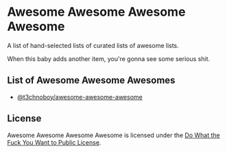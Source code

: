 # Awesome Awesome Awesome Awesome
A list of hand-selected lists of curated lists of awesome lists.

When this baby adds another item, you're gonna see some serious shit.

## List of Awesome Awesome Awesomes
-   [@t3chnoboy/awesome-awesome-awesome](https://github.com/t3chnoboy/awesome-awesome-awesome)

## License
Awesome Awesome Awesome Awesome is licensed under the [Do What the Fuck You Want to Public License](http://www.wtfpl.net/).

